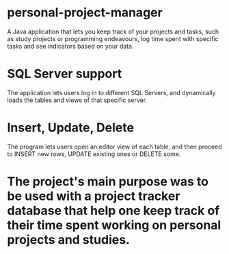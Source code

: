 # personal-project-manager
A Java application that lets you keep track of your projects and tasks, such as study projects or programming endeavours, log time spent with specific tasks and see indicators based on your data.
# SQL Server support
The application lets users log in to different SQL Servers, and dynamically loads the tables and views of that specific server. 
# Insert, Update, Delete
The program lets users open an editor view of each table, and then proceed to INSERT new rows, UPDATE existing ones or DELETE some.
# The project's main purpose was to be used with a project tracker database that help one keep track of their time spent working on personal projects and studies.
